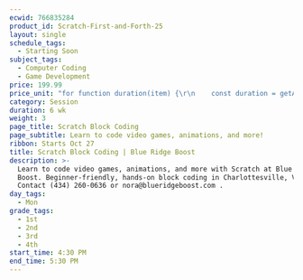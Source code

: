 ```yaml
---
ecwid: 766835284
product_id: Scratch-First-and-Forth-25
layout: single
schedule_tags:
  - Starting Soon
subject_tags:
  - Computer Coding
  - Game Development
price: 199.99
price_unit: "for function duration(item) {\r\n    const duration = getAttributeValue(item, 'Duration (in weeks)');\r\n    if (isSession(item)) {\r\n       return `${duration} wk`;\r\n    } else if (isOngoing(item)) {\r\n        if (duration === undefined) {\r\n            return \"Flexible\";\r\n        } else if (duration <= 12) {\r\n            return \"2-3 mo\";\r\n        } else if (duration <= 24) {\r\n            return \"4-6 mo\";\r\n        } else {\r\n            return \"6+ mo\";\r\n        }\r\n    } else if (isSingle(item)) {\r\n        return \"1 wk\";\r\n    }\r\n} sessions"
category: Session
duration: 6 wk
weight: 3
page_title: Scratch Block Coding
page_subtitle: Learn to code video games, animations, and more!
ribbon: Starts Oct 27
title: Scratch Block Coding | Blue Ridge Boost
description: >-
  Learn to code video games, animations, and more with Scratch at Blue Ridge
  Boost. Beginner-friendly, hands-on block coding in Charlottesville, VA.
  Contact (434) 260-0636 or nora@blueridgeboost.com .
day_tags:
  - Mon
grade_tags:
  - 1st
  - 2nd
  - 3rd
  - 4th
start_time: 4:30 PM
end_time: 5:30 PM
---
```


